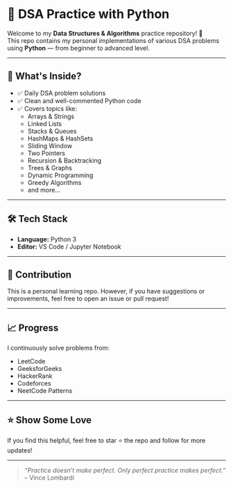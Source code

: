 # 📘 DSA Practice with Python

Welcome to my **Data Structures & Algorithms** practice repository! 🚀  
This repo contains my personal implementations of various DSA problems using **Python** — from beginner to advanced level.

---

## 📌 What's Inside?

- ✅ Daily DSA problem solutions
- ✅ Clean and well-commented Python code
- ✅ Covers topics like:
  - Arrays & Strings
  - Linked Lists
  - Stacks & Queues
  - HashMaps & HashSets
  - Sliding Window
  - Two Pointers
  - Recursion & Backtracking
  - Trees & Graphs
  - Dynamic Programming
  - Greedy Algorithms
  - and more...

---

## 🛠 Tech Stack

- **Language:** Python 3
- **Editor:** VS Code / Jupyter Notebook

---

## 🤝 Contribution

This is a personal learning repo. However, if you have suggestions or improvements, feel free to open an issue or pull request!

---

## 📈 Progress

I continuously solve problems from:
- LeetCode
- GeeksforGeeks
- HackerRank
- Codeforces
- NeetCode Patterns

---

## ⭐️ Show Some Love

If you find this helpful, feel free to star ⭐ the repo and follow for more updates!

---

> _“Practice doesn’t make perfect. Only perfect practice makes perfect.”_ – Vince Lombardi
